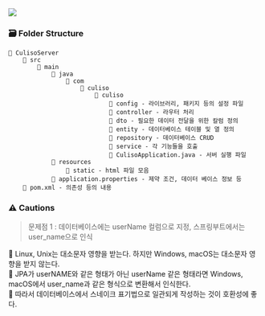 <img src="https://capsule-render.vercel.app/api?type=waving&height=250&color=gradient&text=SpringBoot&fontAlignY=40" /> 

### 🗃️ Folder Structure
    📂 CulisoServer
        📂 src
            📂 main
                📂 java
                    📂 com
                        📂 culiso
                            📂 culiso
                                📂 config - 라이브러리, 패키지 등의 설정 파일
                                📂 controller - 라우터 처리
                                📂 dto - 필요한 데이터 전달을 위한 칼럼 정의
                                📂 entity - 데이터베이스 테이블 및 열 정의
                                📂 repository - 데이터베이스 CRUD
                                📂 service - 각 기능들을 호출
                                📃 CulisoApplication.java - 서버 실행 파일
                📂 resources
                    📂 static - html 파일 모음
                📃 application.properties - 제약 조건, 데이터 베이스 정보 등
        📃 pom.xml - 의존성 등의 내용
    



### ⚠️ Cautions

> 문제점 1 : 데이터베이스에는 userName 컬럼으로 지정, 스프링부트에서는 user_name으로 인식

📝 Linux, Unix는 대소문자 영향을 받는다. 하지만 Windows, macOS는 대소문자 영향을 받지 않는다.  
📝 JPA가 userNAME와 같은 형태가 아닌 userName 같은 형태라면 Windows, macOS에서 user_name과 같은 형식으로 변환해서 인식한다.  
📝 따라서 데이터베이스에서 스네이크 표기법으로 일관되게 작성하는 것이 호환성에 좋다.
